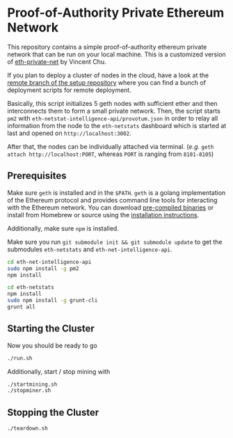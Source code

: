 # Proof-of-Authority Private Ethereum Network

This repository contains a simple proof-of-authority ethereum private network that can be run on your local machine. 
This is a customized version of [eth-private-net](github.com/vincentchu/eth-private-net) by Vincent Chu. 

If you plan to deploy a cluster of nodes in the cloud, have a look at the [remote branch of the setup repository](https://github.com/provotum/setup/tree/remote) where you can find a bunch of deployment scripts for remote deployment.

Basically, this script initializes 5 geth nodes with sufficient ether and then interconnects them to form a small private network. Then, the script starts `pm2` with `eth-netstat-intelligence-api/provotum.json` in order to relay all information from the node to the `eth-netstats` dashboard which is started at last and opened on `http://localhost:3002`.

After that, the nodes can be individually attached via terminal. (*e.g.* `geth attach http://localhost:PORT`, whereas `PORT` is ranging from `8101-8105`)


## Prerequisites

Make sure `geth` is installed and in the `$PATH`. `geth` is a golang implementation of the Ethereum protocol and provides command line tools for interacting with the Ethereum network. You can download [pre-compiled binaries](https://ethereum.github.io/go-ethereum/downloads/) or install from Homebrew or source using the [installation instructions](https://www.ethereum.org/cli).

Additionally, make sure `npm` is installed.

Make sure you run `git submodule init && git submodule update` to get the submodules `eth-netstats` and `eth-net-intelligence-api`.


```bash
cd eth-net-intelligence-api
sudo npm install -g pm2
npm install
```

```bash
cd eth-netstats
npm install
sudo npm install -g grunt-cli
grunt all
```

## Starting the Cluster

Now you should be ready to go 
```bash
./run.sh
```

Additionally, start / stop mining with 
```bash
./startmining.sh
./stopminer.sh
```


## Stopping the Cluster

```bash
./teardown.sh
```

